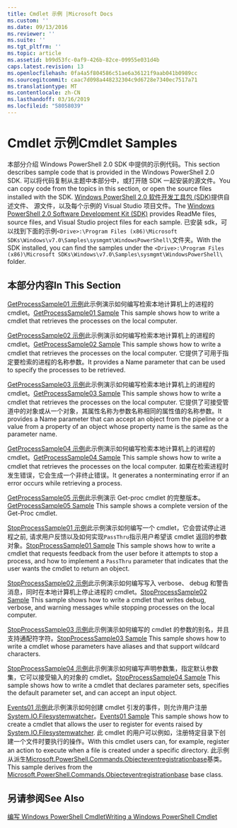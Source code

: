 ```yaml
---
title: Cmdlet 示例 |Microsoft Docs
ms.custom: ''
ms.date: 09/13/2016
ms.reviewer: ''
ms.suite: ''
ms.tgt_pltfrm: ''
ms.topic: article
ms.assetid: b99d53fc-0af9-426b-82ce-09955e031d4b
caps.latest.revision: 13
ms.openlocfilehash: 0fa4a5f804586c51ae6a36121f9aab041b0989cc
ms.sourcegitcommit: caac7d098a448232304c9d6728e7340ec7517a71
ms.translationtype: MT
ms.contentlocale: zh-CN
ms.lasthandoff: 03/16/2019
ms.locfileid: "58058039"
---
```

# <a name="cmdlet-samples"></a><span data-ttu-id="d770c-102">Cmdlet 示例</span><span class="sxs-lookup"><span data-stu-id="d770c-102">Cmdlet Samples</span></span>

<span data-ttu-id="d770c-103">本部分介绍 Windows PowerShell 2.0 SDK 中提供的示例代码。</span><span class="sxs-lookup"><span data-stu-id="d770c-103">This section describes sample code that is provided in the Windows PowerShell 2.0 SDK.</span></span> <span data-ttu-id="d770c-104">可以将代码复制从主题中本部分中，或打开随 SDK 一起安装的源文件。</span><span class="sxs-lookup"><span data-stu-id="d770c-104">You can copy code from the topics in this section, or open the source files installed with the SDK.</span></span> <span data-ttu-id="d770c-105">[Windows PowerShell 2.0 软件开发工具包 (SDK)](https://www.microsoft.com/en-us/download/details.aspx?id=2560)提供自述文件、 源文件，以及每个示例的 Visual Studio 项目文件。</span><span class="sxs-lookup"><span data-stu-id="d770c-105">The [Windows PowerShell 2.0 Software Development Kit (SDK)](https://www.microsoft.com/en-us/download/details.aspx?id=2560) provides ReadMe files, source files, and Visual Studio project files for each sample.</span></span> <span data-ttu-id="d770c-106">已安装 sdk，可以找到下面的示例`<Drive>:\Program Files (x86)\Microsoft SDKs\Windows\v7.0\Samples\sysmgmt\WindowsPowerShell\`文件夹。</span><span class="sxs-lookup"><span data-stu-id="d770c-106">With the SDK installed, you can find the samples under the `<Drive>:\Program Files (x86)\Microsoft SDKs\Windows\v7.0\Samples\sysmgmt\WindowsPowerShell\` folder.</span></span>

## <a name="in-this-section"></a><span data-ttu-id="d770c-107">本部分内容</span><span class="sxs-lookup"><span data-stu-id="d770c-107">In This Section</span></span>

<span data-ttu-id="d770c-108">[GetProcessSample01 示例](./getprocesssample01-sample.md)此示例演示如何编写检索本地计算机上的进程的 cmdlet。</span><span class="sxs-lookup"><span data-stu-id="d770c-108">[GetProcessSample01 Sample](./getprocesssample01-sample.md) This sample shows how to write a cmdlet that retrieves the processes on the local computer.</span></span>

<span data-ttu-id="d770c-109">[GetProcessSample02 示例](./getprocesssample02-sample.md)此示例演示如何编写检索本地计算机上的进程的 cmdlet。</span><span class="sxs-lookup"><span data-stu-id="d770c-109">[GetProcessSample02 Sample](./getprocesssample02-sample.md) This sample shows how to write a cmdlet that retrieves the processes on the local computer.</span></span> <span data-ttu-id="d770c-110">它提供了可用于指定要检索的进程的名称参数。</span><span class="sxs-lookup"><span data-stu-id="d770c-110">It provides a Name parameter that can be used to specify the processes to be retrieved.</span></span>

<span data-ttu-id="d770c-111">[GetProcessSample03 示例](./getprocesssample03-sample.md)此示例演示如何编写检索本地计算机上的进程的 cmdlet。</span><span class="sxs-lookup"><span data-stu-id="d770c-111">[GetProcessSample03 Sample](./getprocesssample03-sample.md) This sample shows how to write a cmdlet that retrieves the processes on the local computer.</span></span> <span data-ttu-id="d770c-112">它提供了可接受管道中的对象或从一个对象，其属性名称为参数名称相同的属性值的名称参数。</span><span class="sxs-lookup"><span data-stu-id="d770c-112">It provides a Name parameter that can accept an object from the pipeline or a value from a property of an object whose property name is the same as the parameter name.</span></span>

<span data-ttu-id="d770c-113">[GetProcessSample04 示例](./getprocesssample04-sample.md)此示例演示如何编写检索本地计算机上的进程的 cmdlet。</span><span class="sxs-lookup"><span data-stu-id="d770c-113">[GetProcessSample04 Sample](./getprocesssample04-sample.md) This sample shows how to write a cmdlet that retrieves the processes on the local computer.</span></span> <span data-ttu-id="d770c-114">如果在检索进程时发生错误，它会生成一个非终止错误。</span><span class="sxs-lookup"><span data-stu-id="d770c-114">It generates a nonterminating error if an error occurs while retrieving a process.</span></span>

<span data-ttu-id="d770c-115">[GetProcessSample05 示例](./getprocesssample05-sample.md)此示例演示 Get-proc cmdlet 的完整版本。</span><span class="sxs-lookup"><span data-stu-id="d770c-115">[GetProcessSample05 Sample](./getprocesssample05-sample.md) This sample shows a complete version of the Get-Proc cmdlet.</span></span>

<span data-ttu-id="d770c-116">[StopProcessSample01 示例](./stopprocesssample01-sample.md)此示例演示如何编写一个 cmdlet，它会尝试停止进程之前, 请求用户反馈以及如何实现`PassThru`指示用户希望该 cmdlet 返回的参数对象。</span><span class="sxs-lookup"><span data-stu-id="d770c-116">[StopProcessSample01 Sample](./stopprocesssample01-sample.md) This sample shows how to write a cmdlet that requests feedback from the user before it attempts to stop a process, and how to implement a `PassThru` parameter that indicates that the user wants the cmdlet to return an object.</span></span>

<span data-ttu-id="d770c-117">[StopProcessSample02 示例](./stopprocesssample02-sample.md)此示例演示如何编写写入 verbose、 debug 和警告消息，同时在本地计算机上停止进程的 cmdlet。</span><span class="sxs-lookup"><span data-stu-id="d770c-117">[StopProcessSample02 Sample](./stopprocesssample02-sample.md) This sample shows how to write a cmdlet that writes debug, verbose, and warning messages while stopping processes on the local computer.</span></span>

<span data-ttu-id="d770c-118">[StopProcessSample03 示例](./stopprocesssample03-sample.md)此示例演示如何编写的 cmdlet 的参数的别名，并且支持通配符字符。</span><span class="sxs-lookup"><span data-stu-id="d770c-118">[StopProcessSample03 Sample](./stopprocesssample03-sample.md) This sample shows how to write a cmdlet whose parameters have aliases and that support wildcard characters.</span></span>

<span data-ttu-id="d770c-119">[StopProcessSample04 示例](./stopprocesssample04-sample.md)此示例演示如何编写声明参数集，指定默认参数集，它可以接受输入的对象的 cmdlet。</span><span class="sxs-lookup"><span data-stu-id="d770c-119">[StopProcessSample04 Sample](./stopprocesssample04-sample.md) This sample shows how to write a cmdlet that declares parameter sets, specifies the default parameter set, and can accept an input object.</span></span>

<span data-ttu-id="d770c-120">[Events01 示例](./events01-sample.md)此示例演示如何创建 cmdlet 引发的事件，则允许用户注册[System.IO.Filesystemwatcher](/dotnet/api/System.IO.FileSystemWatcher)。</span><span class="sxs-lookup"><span data-stu-id="d770c-120">[Events01 Sample](./events01-sample.md) This sample shows how to create a cmdlet that allows the user to register for events raised by [System.IO.Filesystemwatcher](/dotnet/api/System.IO.FileSystemWatcher).</span></span> <span data-ttu-id="d770c-121">此 cmdlet 的用户可以例如，注册特定目录下创建一个文件时要执行的操作。</span><span class="sxs-lookup"><span data-stu-id="d770c-121">With this cmdlet users can, for example, register an action to execute when a file is created under a specific directory.</span></span> <span data-ttu-id="d770c-122">此示例从派生[Microsoft.PowerShell.Commands.Objecteventregistrationbase](/dotnet/api/Microsoft.PowerShell.Commands.ObjectEventRegistrationBase)基类。</span><span class="sxs-lookup"><span data-stu-id="d770c-122">This sample derives from the [Microsoft.PowerShell.Commands.Objecteventregistrationbase](/dotnet/api/Microsoft.PowerShell.Commands.ObjectEventRegistrationBase) base class.</span></span>

## <a name="see-also"></a><span data-ttu-id="d770c-123">另请参阅</span><span class="sxs-lookup"><span data-stu-id="d770c-123">See Also</span></span>

[<span data-ttu-id="d770c-124">编写 Windows PowerShell Cmdlet</span><span class="sxs-lookup"><span data-stu-id="d770c-124">Writing a Windows PowerShell Cmdlet</span></span>](./writing-a-windows-powershell-cmdlet.md)
